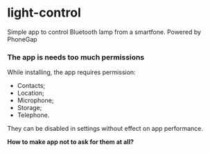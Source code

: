 # light-control
Simple app to control Bluetooth lamp from a smartfone. Powered by PhoneGap
### The app is needs too much permissions 

While installing, the app requires permission: 
- Contacts;
- Location;
- Microphone;
- Storage;
- Telephone.

They can be disabled in settings without effect on app performance.

__How to make app not to ask for them at all?__
